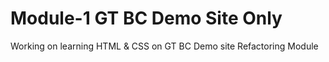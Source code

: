 # Module-1 GT BC Demo Site Only
Working on learning HTML & CSS on GT BC Demo site 
Refactoring Module
